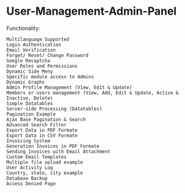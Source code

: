 # User-Management-Admin-Panel
Functionality:

    Multilanguage Supported
    Login Authentication
    Email Verification
    Forget/ Reset/ Change Password
    Google Recaptcha
    User Roles and Permissions
    Dynamic Side Meny
    Specific module access to Admins
    Dynamic Graphs
    Admin Profile Management (View, Edit & Update)
    Members or users management (View, Add, Edit & Update, Active & Inactive, Delete)
    Simple Datatables
    Server-side Processing (Datatables)
    Pagination Example
    Ajax Base Pagination & Search
    Advanced Search Filter
    Export Data in PDF Formate
    Export Data in CSV Formate
    Invoicing System
    Generation Invoices in PDF Formate
    Sending Invoices with Email Attachment
    Custom Email Templates
    Multiple file upload example
    User Activity Log
    Country, state, city example
    Database Backup
    Access Denied Page
